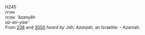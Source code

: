 <body>
  <p>H245<br>  אזניה  <br> אֲזַניָה  ‎  ‘ăzanyâh  <br><i>az-an-yaw‘ </i><br>From <a href="h0238.htm">238</a> and <a href="h3050.htm">3050</a>  <i>heard</i> <i>by</i> <i>Jah</i>; <i>Azanjah</i>, an Israelite: - Azaniah.<br></p>
 </body>